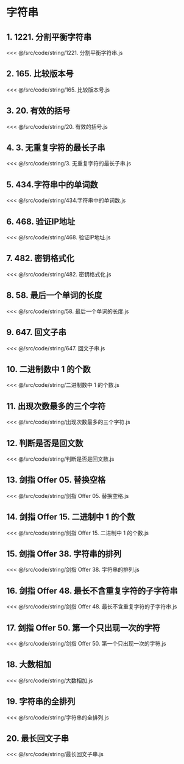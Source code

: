 # 字符串

## 1. 1221. 分割平衡字符串

<<< @/src/code/string/1221. 分割平衡字符串.js

## 2. 165. 比较版本号

<<< @/src/code/string/165. 比较版本号.js

## 3. 20. 有效的括号

<<< @/src/code/string/20. 有效的括号.js

## 4. 3. 无重复字符的最长子串

<<< @/src/code/string/3. 无重复字符的最长子串.js

## 5. 434.字符串中的单词数

<<< @/src/code/string/434.字符串中的单词数.js

## 6. 468. 验证IP地址

<<< @/src/code/string/468. 验证IP地址.js

## 7. 482. 密钥格式化

<<< @/src/code/string/482. 密钥格式化.js

## 8. 58. 最后一个单词的长度

<<< @/src/code/string/58. 最后一个单词的长度.js

## 9. 647. 回文子串

<<< @/src/code/string/647. 回文子串.js

## 10. 二进制数中 1 的个数

<<< @/src/code/string/二进制数中 1 的个数.js

## 11. 出现次数最多的三个字符

<<< @/src/code/string/出现次数最多的三个字符.js

## 12. 判断是否是回文数

<<< @/src/code/string/判断是否是回文数.js

## 13. 剑指 Offer 05. 替换空格

<<< @/src/code/string/剑指 Offer 05. 替换空格.js

## 14. 剑指 Offer 15. 二进制中 1 的个数

<<< @/src/code/string/剑指 Offer 15. 二进制中 1 的个数.js

## 15. 剑指 Offer 38. 字符串的排列

<<< @/src/code/string/剑指 Offer 38. 字符串的排列.js

## 16. 剑指 Offer 48. 最长不含重复字符的子字符串

<<< @/src/code/string/剑指 Offer 48. 最长不含重复字符的子字符串.js

## 17. 剑指 Offer 50. 第一个只出现一次的字符

<<< @/src/code/string/剑指 Offer 50. 第一个只出现一次的字符.js

## 18. 大数相加

<<< @/src/code/string/大数相加.js

## 19. 字符串的全排列

<<< @/src/code/string/字符串的全排列.js

## 20. 最长回文子串

<<< @/src/code/string/最长回文子串.js